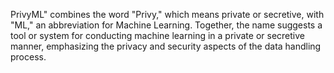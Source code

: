PrivyML" combines the word "Privy," which means private or secretive, with "ML," an abbreviation for Machine Learning. Together, the name suggests a tool or system for conducting machine learning in a private or secretive manner, emphasizing the privacy and security aspects of the data handling process.